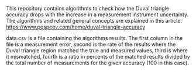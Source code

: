 This repository contains algorithms to check how the Duval triangle accuracy drops with the increase in a measurement instrument uncertainty.
The algorithms and related general concepts are explained in this article:
https://www.pospeev.com/home/duval-triangle-accuracy

data.csv is a file containing the algorithms results. The first column in the file is a measurement error, second is the rate of the results where the Duval triangle region matched the true and measured values, third is where it mismatched, fourth is a ratio in percents of the matched results divided by the total number of measurements for the given accuracy (100 in this case).
